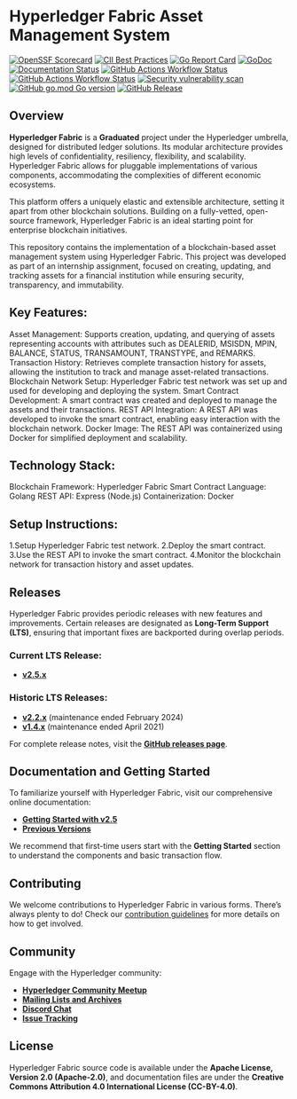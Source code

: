 # Hyperledger Fabric Asset Management System

[![OpenSSF Scorecard](https://api.scorecard.dev/projects/github.com/hyperledger/fabric/badge)](https://scorecard.dev/viewer/?uri=github.com/hyperledger/fabric)
[![CII Best Practices](https://bestpractices.coreinfrastructure.org/projects/955/badge)](https://bestpractices.coreinfrastructure.org/projects/955)
[![Go Report Card](https://goreportcard.com/badge/github.com/hyperledger/fabric)](https://goreportcard.com/report/github.com/hyperledger/fabric)
[![GoDoc](https://godoc.org/github.com/hyperledger/fabric?status.svg)](https://godoc.org/github.com/hyperledger/fabric)
[![Documentation Status](https://readthedocs.org/projects/hyperledger-fabric/badge/?version=latest)](http://hyperledger-fabric.readthedocs.io/en/latest)
[![GitHub Actions Workflow Status](https://img.shields.io/github/actions/workflow/status/hyperledger/fabric/verify-build.yml?branch=main&label=build%20-%20main)](https://github.com/hyperledger/fabric/actions/workflows/verify-build.yml)
[![GitHub Actions Workflow Status](https://img.shields.io/github/actions/workflow/status/hyperledger/fabric/verify-build.yml?branch=release-2.5&label=build%20-%20release-2.5)](https://github.com/hyperledger/fabric/actions/workflows/verify-build.yml)
[![Security vulnerability scan](https://github.com/hyperledger/fabric/actions/workflows/vulnerability-scan.yml/badge.svg?branch=main)](https://github.com/hyperledger/fabric/actions/workflows/vulnerability-scan.yml)
[![GitHub go.mod Go version](https://img.shields.io/github/go-mod/go-version/hyperledger/fabric)](https://github.com/hyperledger/fabric/blob/main/go.mod)
[![GitHub Release](https://img.shields.io/github/v/release/hyperledger/fabric)](https://github.com/hyperledger/fabric/releases)

## Overview

**Hyperledger Fabric** is a **Graduated** project under the Hyperledger umbrella, designed for distributed ledger solutions. Its modular architecture provides high levels of confidentiality, resiliency, flexibility, and scalability. Hyperledger Fabric allows for pluggable implementations of various components, accommodating the complexities of different economic ecosystems.

This platform offers a uniquely elastic and extensible architecture, setting it apart from other blockchain solutions. Building on a fully-vetted, open-source framework, Hyperledger Fabric is an ideal starting point for enterprise blockchain initiatives.

This repository contains the implementation of a blockchain-based asset management system using Hyperledger Fabric. This project was developed as part of an internship assignment, focused on creating, updating, and tracking assets for a financial institution while ensuring security, transparency, and immutability.

## Key Features:
Asset Management: Supports creation, updating, and querying of assets representing accounts with attributes such as DEALERID, MSISDN, MPIN, BALANCE, STATUS, TRANSAMOUNT, TRANSTYPE, and REMARKS.
Transaction History: Retrieves complete transaction history for assets, allowing the institution to track and manage asset-related transactions.
Blockchain Network Setup: Hyperledger Fabric test network was set up and used for developing and deploying the system.
Smart Contract Development: A smart contract was created and deployed to manage the assets and their transactions.
REST API Integration: A REST API was developed to invoke the smart contract, enabling easy interaction with the blockchain network.
Docker Image: The REST API was containerized using Docker for simplified deployment and scalability.

## Technology Stack:
Blockchain Framework: Hyperledger Fabric
Smart Contract Language: Golang
REST API: Express (Node.js)
Containerization: Docker

## Setup Instructions:
1.Setup Hyperledger Fabric test network.
2.Deploy the smart contract.
3.Use the REST API to invoke the smart contract.
4.Monitor the blockchain network for transaction history and asset updates.


## Releases

Hyperledger Fabric provides periodic releases with new features and improvements. Certain releases are designated as **Long-Term Support (LTS)**, ensuring that important fixes are backported during overlap periods.

### Current LTS Release:
- **[v2.5.x](https://hyperledger-fabric.readthedocs.io/en/release-2.5/whatsnew.html)**

### Historic LTS Releases:
- **[v2.2.x](https://hyperledger-fabric.readthedocs.io/en/release-2.2/whatsnew.html)** (maintenance ended February 2024)
- **[v1.4.x](https://hyperledger-fabric.readthedocs.io/en/release-1.4/whatsnew.html)** (maintenance ended April 2021)

For complete release notes, visit the **[GitHub releases page](https://github.com/hyperledger/fabric/releases)**.

## Documentation and Getting Started

To familiarize yourself with Hyperledger Fabric, visit our comprehensive online documentation:
- **[Getting Started with v2.5](http://hyperledger-fabric.readthedocs.io/en/release-2.5/)**
- **[Previous Versions](http://hyperledger-fabric.readthedocs.io/en/release-2.4/)**

We recommend that first-time users start with the **Getting Started** section to understand the components and basic transaction flow.

## Contributing

We welcome contributions to Hyperledger Fabric in various forms. There’s always plenty to do! Check our [contribution guidelines](http://hyperledger-fabric.readthedocs.io/en/latest/CONTRIBUTING.html) for more details on how to get involved.

## Community

Engage with the Hyperledger community:
- **[Hyperledger Community Meetup](https://www.meetup.com/pro/hyperledger/)**
- **[Mailing Lists and Archives](http://lists.hyperledger.org/)**
- **[Discord Chat](https://discord.com/invite/hyperledger)**
- **[Issue Tracking](https://github.com/hyperledger/fabric/issues)**

## License

Hyperledger Fabric source code is available under the **Apache License, Version 2.0 (Apache-2.0)**, and documentation files are under the **Creative Commons Attribution 4.0 International License (CC-BY-4.0)**.

